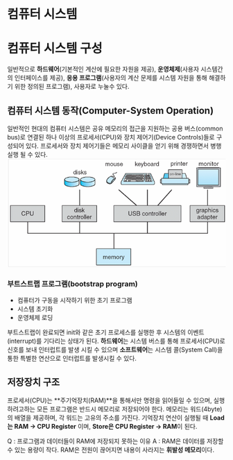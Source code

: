 # 컴퓨터 시스템

# 컴퓨터 시스템 구성
일반적으로 **하드웨어**(기본적인 계산에 필요한 자원을 제공), **운영체제**(사용자 시스템간의 인터페이스를 제공), **응용 프로그램**(사용자의 계산 문제를 시스템 자원을 통해 해결하기 위한 정의된 프로그램), 사용자로 누눌수 있다.

## 컴퓨터 시스템 동작(Computer-System Operation)
일반적인 현대의 컴퓨터 시스템은 공유 메모리의 접근을 지원하는 공용 버스(common bus)로 연결된 하나 이상의 프로세서(CPU)와 장치 제어기(Device Controls)들로 구성되어 있다. 프로세서와 장치 제어기들은 메모리 사이클을 얻기 위해 경쟁하면서 병행 실행 될 수 있다.
![컴퓨터 시스템 동작](asset/computer_system.PNG)

### 부트스트랩 프로그램(bootstrap program)
- 컴퓨터가 구동을 시작하기 위한 초기 프로그램
- 시스템 초기화
- 운영체제 로딩

부트스트랩이 완료되면 init와 같은 초기 프로세스를 실행한 후 시스템의 이벤트(interrupt)를 기다리는 상태가 된다. **하드웨어**는 시스템 버스를 통해 프로세서(CPU)로 신호를 보내 인터럽트를 발생 시킬 수 있으며 **소프트웨어**는 시스템 콜(System Call)을 통한 특별한 연산으로 인터럽트를 발생시킬 수 있다.

## 저장장치 구조
프로세서(CPU)는 **주기억장치(RAM)**을 통해서만 명령을 읽어들일 수 있으며, 실행 하려고하는 모든 프로그램은 반드시 메모리로 저장되어야 한다. 메모리는 워드(4byte)의 배열을 제공하며, 각 워드는 고유의 주소를 가진다. 기억장치 연산이 실행될 때 **Load는 RAM -> CPU Register** 이며, **Store은 CPU Register -> RAM**이 된다.

Q : 프로그램과 데이터들이 RAM에 저장되지 못하는 이유
A : RAM은 데이터를 저장할 수 있는 용량이 작다.
    RAM은 전원이 끊어지면 내용이 사라지는 **휘발성 메모리**이다.

